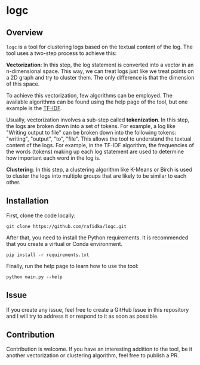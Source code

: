 # logc

## Overview

`logc` is a tool for clustering logs based on the textual content of the log.
The tool uses a two-step process to achieve this:

**Vectorization**: In this step, the log statement is converted into a vector in
an n-dimensional space. This way, we can treat logs just like we treat points on
a 2D graph and try to cluster them. The only difference is that the dimension of
this space. 

To achieve this vectorization, few algorithms can be employed. The available
algorithms can be found using the help page of the tool, but one example is the
[TF-IDF](https://en.wikipedia.org/wiki/Tf%E2%80%93idf).

Usually, vectorization involves a sub-step called **tokenization**. In this
step, the logs are broken down into a set of tokens.  For example, a log like
"Writing output to file" can be broken down into the following tokens:
"writing", "output", "to", "file". This allows the tool to understand the
textual content of the logs. For example, in the TF-IDF algorithm, the
frequencies of the words (tokens) making up each log statement are used to
determine how important each word in the log is.


**Clustering**: In this step, a clustering algorithm like K-Means or Birch
is used to cluster the logs into multiple groups that are likely to be similar
to each other. 

## Installation

First, clone the code locally:

```
git clone https://github.com/rafidka/logc.git
```

After that, you need to install the Python requirements. It is recommended that
you create a virtual or Conda environment.

```
pip install -r requirements.txt
```

Finally, run the help page to learn how to use the tool:

```
python main.py --help
```

## Issue

If you create any issue, feel free to create a GitHub Issue in this repository
and I will try to address it or respond to it as soon as possible.

## Contribution

Contribution is welcome. If you have an interesting addition to the tool, be it
another vectorization or clustering algorithm, feel free to publish a PR.



